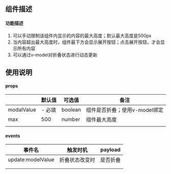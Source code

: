 ## 组件描述

#### 功能描述

1. 可以手动限制该组件内显示的内容的最大高度；默认最大高度是500px
2. 当内容超出最大高度时，组件最下方会显示展开按钮；点击展开按钮，才会显示所有内容
3. 可以通过v-model对折叠状态进行动态更新

## 使用说明

#### props

|            | 默认值 | 可选值  | 备注                          |
| ---------- | ------ | ------- | ----------------------------- |
| modalValue | - 必填 | boolean | 组件是否折叠；使用v-model绑定 |
| max        | 500    | number  | 组件最大高度                  |
|            |        |         |                               |

#### events

| 事件名            | 触发时机       | payload  |
| ----------------- | -------------- | -------- |
| update:modelValue | 折叠状态改变时 | 是否折叠 |
|                   |                |          |
|                   |                |          |

